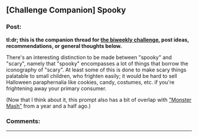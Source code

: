 ## [Challenge Companion] Spooky

### Post:

**tl:dr; this is the companion thread for [the biweekly challenge](https://www.reddit.com/r/rational/comments/9t68lt/biweekly_challenge_spooky/), post ideas, recommendations, or general thoughts below.**

There's an interesting distinction to be made between "spooky" and "scary", namely that "spooky" encompasses a lot of things that borrow the iconography of "scary". At least some of this is done to make scary things palatable to small children, who frighten easily; it would be hard to sell Halloween paraphernalia like cookies, candy, costumes, etc. if you're frightening away your primary consumer.

(Now that I think about it, this prompt also has a bit of overlap with ["Monster Mash"](https://www.reddit.com/r/rational/comments/67zt5y/biweekly_challenge_monster_mash/) from a year and a half ago.)

### Comments:

---

